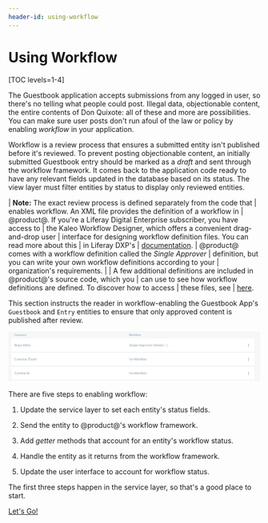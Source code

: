 ```yaml
---
header-id: using-workflow
---
```


# Using Workflow

[TOC levels=1-4]

The Guestbook application accepts submissions from any logged in user, so 
there's no telling what people could post. Illegal data, objectionable content, 
the entire contents of Don Quixote: all of these and more are possibilities. 
You can make sure user posts don't run afoul of the law or policy by enabling 
*workflow* in your application. 

Workflow is a review process that ensures a submitted entity isn't published
before it's reviewed. To prevent posting objectionable content, an initially
submitted Guestbook entry should be marked as a *draft* and sent through the
workflow framework. It comes back to the application code ready to have any
relevant fields updated in the database based on its status. The view layer must
filter entities by status to display only reviewed entities.

| **Note:** The exact review process is defined separately from the code that
| enables workflow. An XML file provides the definition of a workflow in
| @product@. If you're a Liferay Digital Enterprise subscriber, you have access to
| the Kaleo Workflow Designer, which offers a convenient drag-and-drop user
| interface for designing workflow definition files. You can read more about this
| in Liferay DXP's
| [documentation](https://customer.liferay.com/documentation/7.0/admin/-/official_documentation/portal/kaleo-designer).
| @product@ comes with a workflow definition called the *Single Approver*
| definition, but you can write your own workflow definitions according to your
| organization's requirements.
| 
| A few additional definitions are included in @product@'s source code, which you
| can use to see how workflow definitions are defined. To discover how to access
| these files, see
| [here](/docs/7-0/user/-/knowledge_base/u/enabling-workflow).

This section instructs the reader in workflow-enabling the Guestbook App's
`Guestbook` and `Entry` entities to ensure that only approved content is
published after review.

![Figure 1: Enable workflow in your assets, just like @product@'s own assets.](../../../images/workflow-config.png)

There are five steps to enabling workflow:

1.  Update the service layer to set each entity's status fields.

2.  Send the entity to @product@'s workflow framework. 

3.  Add *getter* methods that account for an entity's workflow status.

4.  Handle the entity as it returns from the workflow framework.

5.  Update the user interface to account for workflow status.

The first three steps happen in the service layer, so that's a good place to
start.

<a class="go-link btn btn-primary" href="/docs/7-0/tutorials/-/knowledge_base/t/supporting-workflow-at-the-service-layer">Let's Go!<span class="icon-circle-arrow-right"></span></a>
